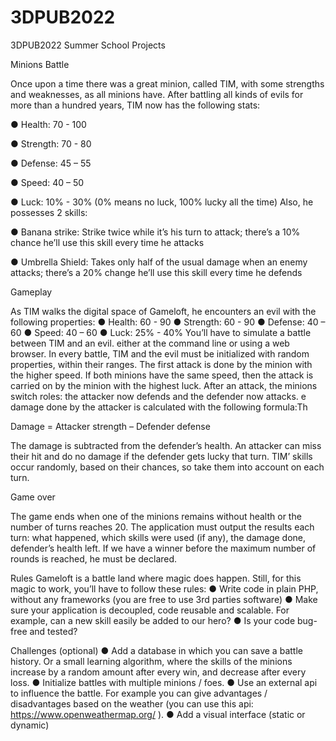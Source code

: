 # 3DPUB2022
3DPUB2022 Summer School Projects
 

Minions Battle 

Once upon a time there was a great minion, called TIM, with some strengths and weaknesses, as all minions have.
After battling all kinds of evils for more than a hundred years, TIM now has the following stats:

●	Health: 70 - 100

●	Strength: 70 - 80

●	Defense: 45 – 55

●	Speed: 40 – 50

●	Luck: 10% - 30% (0% means no luck, 100% lucky all the time) Also, he possesses 2 skills:

●	Banana strike: Strike twice while it’s his turn to attack; there’s a 10% chance he’ll use this skill every time he attacks

●	Umbrella Shield: Takes only half of the usual damage when an enemy attacks; there’s a 20% change he’ll use this skill every time he defends



Gameplay 

As TIM walks the digital space of Gameloft, he encounters an evil with the following properties:
●	Health: 60 - 90
●	Strength: 60 - 90
●	Defense: 40 – 60
●	Speed: 40 – 60
●	Luck: 25% - 40% 
You’ll have to simulate a battle between TIM and an evil. either at the command line or using a web browser. In every battle, TIM and the evil must be initialized with random properties, within their ranges.
The first attack is done by the minion with the higher speed. If both minions have the same speed, then the attack is carried on by the minion with the highest luck. After an attack, the minions switch roles: the attacker now defends and the defender now attacks.
e damage done by the attacker is calculated with the following formula:Th

Damage = Attacker strength – Defender defense

The damage is subtracted from the defender’s health. An attacker can miss their hit and do no damage if the defender gets lucky that turn.
TIM’ skills occur randomly, based on their chances, so take them into account on each turn.

Game over

 The game ends when one of the minions remains without health or the number of turns reaches 20. The application must output the results each turn: what happened, which skills were used (if any), the damage done, defender’s health left.
If we have a winner before the maximum number of rounds is reached, he must be declared.

Rules 
Gameloft is a battle land where magic does happen. Still, for this magic to work, you’ll have to follow these rules:
● Write code in plain PHP, without any frameworks (you are free to use 3rd parties software)
● Make sure your application is decoupled, code reusable and scalable. For example, can a new skill easily be added to our hero?
● Is your code bug-free and tested?

Challenges (optional)
●	Add a database in which you can save a battle history. Or a small learning algorithm, where the skills of the minions increase by a random amount after every win, and decrease after every loss.
●	Initialize battles with multiple minions / foes.
●	Use an external api to influence the battle. For example you can give advantages / disadvantages based on the weather (you can use this api:  https://www.openweathermap.org/ ).
●	Add a visual interface (static or dynamic)
